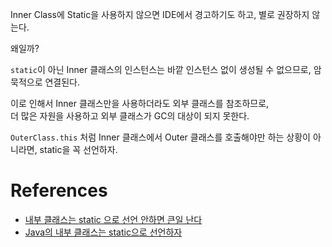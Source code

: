 
Inner Class에 Static을 사용하지 않으면 IDE에서 경고하기도 하고, 별로 권장하지 않는다.

왜일까?

`static`이 아닌 Inner 클래스의 인스턴스는 바깥 인스턴스 없이 생성될 수 없으므로, 암묵적으로 연결된다.

이로 인해서 Inner 클래스만을 사용하더라도 외부 클래스를 참조하므로,    
더 많은 자원을 사용하고 외부 클래스가 GC의 대상이 되지 못한다.

`OuterClass.this` 처럼 Inner 클래스에서 Outer 클래스를 호출해야만 하는 상황이 아니라면, static을 꼭 선언하자.
# References
- [내부 클래스는 static 으로 선언 안하면 큰일 난다](https://inpa.tistory.com/entry/JAVA-%E2%98%95-%EC%9E%90%EB%B0%94%EC%9D%98-%EB%82%B4%EB%B6%80-%ED%81%B4%EB%9E%98%EC%8A%A4%EB%8A%94-static-%EC%9C%BC%EB%A1%9C-%EC%84%A0%EC%96%B8%ED%95%98%EC%9E%90)
- [Java의 내부 클래스는 static으로 선언하자](https://johngrib.github.io/wiki/java/inner-class-may-be-static/)
